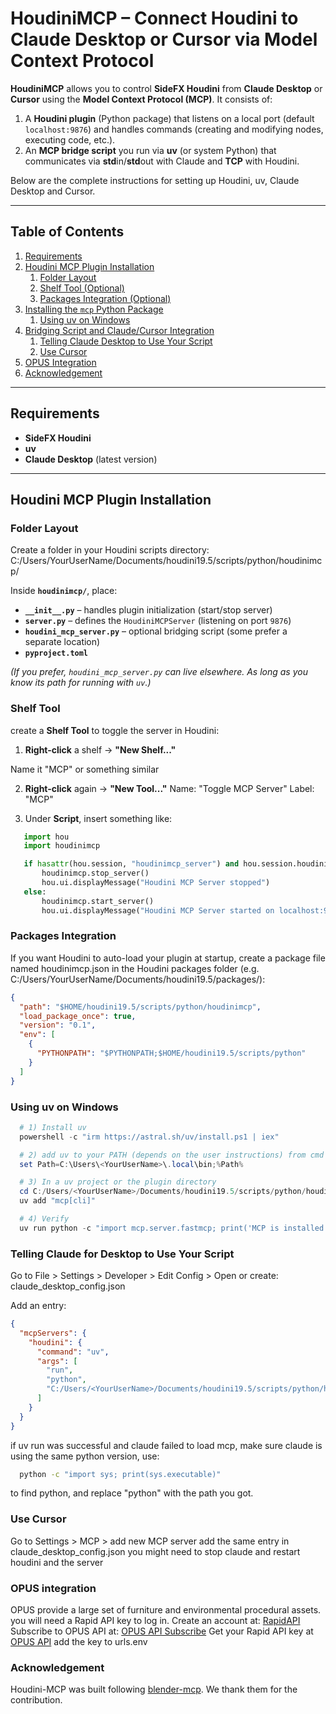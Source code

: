 # HoudiniMCP – Connect Houdini to Claude Desktop or Cursor via Model Context Protocol

**HoudiniMCP** allows you to control **SideFX Houdini** from **Claude Desktop** or **Cursor** using the **Model Context Protocol (MCP)**. It consists of:

1. A **Houdini plugin** (Python package) that listens on a local port (default `localhost:9876`) and handles commands (creating and modifying nodes, executing code, etc.).  
2. An **MCP bridge script** you run via **uv** (or system Python) that communicates via **std**in/**std**out with Claude and **TCP** with Houdini.

Below are the complete instructions for setting up Houdini, uv, Claude Desktop and Cursor.

---

## Table of Contents

1. [Requirements](#requirements)
2. [Houdini MCP Plugin Installation](#houdini-mcp-plugin-installation)
   1. [Folder Layout](#folder-layout)
   2. [Shelf Tool (Optional)](#shelf-tool-optional)
   3. [Packages Integration (Optional)](#packages-integration-optional)
3. [Installing the `mcp` Python Package](#installing-the-mcp-python-package)
   1. [Using uv on Windows](#using-uv-on-windows)
   <!-- (Optionally, you can add a section for using pip directly if needed.) -->
4. [Bridging Script and Claude/Cursor Integration](#bridging-script-and-claudecursor-integration)
   1. [Telling Claude Desktop to Use Your Script](#telling-claude-desktop-to-use-your-script)
   2. [Use Cursor](#use-cursor)
5. [OPUS Integration](#opus-integration)
6. [Acknowledgement](#acknowledgement)
---

## Requirements

- **SideFX Houdini**  
- **uv** 
- **Claude Desktop** (latest version)

---

## Houdini MCP Plugin Installation

### Folder Layout

Create a folder in your Houdini scripts directory:
C:/Users/YourUserName/Documents/houdini19.5/scripts/python/houdinimcp/

Inside **`houdinimcp/`**, place:

- **`__init__.py`** – handles plugin initialization (start/stop server)  
- **`server.py`** – defines the `HoudiniMCPServer` (listening on port `9876`)  
- **`houdini_mcp_server.py`** – optional bridging script (some prefer a separate location)
- **`pyproject.toml`**


*(If you prefer, `houdini_mcp_server.py` can live elsewhere. As long as you know its path for running with `uv`.)*

### Shelf Tool 

create a **Shelf Tool** to toggle the server in Houdini:

1. **Right-click** a shelf → **"New Shelf..."** 

Name it "MCP" or something similar



2. **Right-click** again → **"New Tool..."** 
Name: "Toggle MCP Server"
Label: "MCP"

3. Under **Script**, insert something like:

```python
   import hou
   import houdinimcp

   if hasattr(hou.session, "houdinimcp_server") and hou.session.houdinimcp_server:
       houdinimcp.stop_server()
       hou.ui.displayMessage("Houdini MCP Server stopped")
   else:
       houdinimcp.start_server()
       hou.ui.displayMessage("Houdini MCP Server started on localhost:9876")

```


### Packages Integration 

If you want Houdini to auto-load your plugin at startup, create a package file named houdinimcp.json in the Houdini packages folder (e.g. C:/Users/YourUserName/Documents/houdini19.5/packages/):
```json
{
  "path": "$HOME/houdini19.5/scripts/python/houdinimcp",
  "load_package_once": true,
  "version": "0.1",
  "env": [
    {
      "PYTHONPATH": "$PYTHONPATH;$HOME/houdini19.5/scripts/python"
    }
  ]
}
```

### Using uv on Windows
```powershell
  # 1) Install uv 
  powershell -c "irm https://astral.sh/uv/install.ps1 | iex"

  # 2) add uv to your PATH (depends on the user instructions) from cmd
  set Path=C:\Users\<YourUserName>\.local\bin;%Path%

  # 3) In a uv project or the plugin directory
  cd C:/Users/<YourUserName>/Documents/houdini19.5/scripts/python/houdinimcp/
  uv add "mcp[cli]"

  # 4) Verify
  uv run python -c "import mcp.server.fastmcp; print('MCP is installed!')"
```
### Telling Claude for Desktop to Use Your Script
Go to File > Settings > Developer > Edit Config > 
Open or create:
claude_desktop_config.json

Add an entry:

```json
{
  "mcpServers": {
    "houdini": {
      "command": "uv",
      "args": [
        "run",
        "python",
        "C:/Users/<YourUserName>/Documents/houdini19.5/scripts/python/houdinimcp/houdini_mcp_server.py"
      ]
    }
  }
}
```
if uv run was successful and claude failed to load mcp, make sure claude is using the same python version, use:
```cmd
  python -c "import sys; print(sys.executable)"
``` 
to find python, and replace "python" with the path you got. 

### Use Cursor
Go to Settings > MCP > add new MCP server
add the same entry in claude_desktop_config.json
you might need to stop claude and restart houdini and the server

### OPUS integration

OPUS provide a large set of furniture and environmental procedural assets.
you will need a Rapid API key to log in. Create an account at: [RapidAPI](https://rapidapi.com/)
Subscribe to OPUS API at: [OPUS API Subscribe](https://rapidapi.com/genel-gi78OM1rB/api/opus5/pricing)
Get your Rapid API key at [OPUS API](https://rapidapi.com/genel-gi78OM1rB/api/opus5)
add the key to urls.env

### Acknowledgement

Houdini-MCP was built following [blender-mcp](https://github.com/ahujasid/blender-mcp). We thank them for the contribution.
